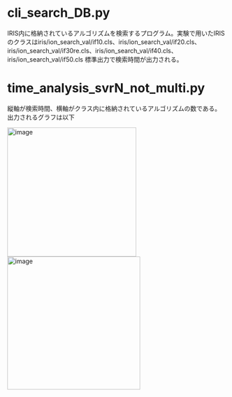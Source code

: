# cli_search_DB.py
IRIS内に格納されているアルゴリズムを検索するプログラム。実験で用いたIRISのクラスはiris/ion_search_val/if10.cls、iris/ion_search_val/if20.cls、iris/ion_search_val/if30re.cls、iris/ion_search_val/if40.cls、iris/ion_search_val/if50.cls
標準出力で検索時間が出力される。
# time_analysis_svrN_not_multi.py
縦軸が検索時間、横軸がクラス内に格納されているアルゴリズムの数である。
出力されるグラフは以下


<img width="295" alt="image" src="https://github.com/nakajimalab-bmi-tmd/ion_2023/assets/103047091/29387233-2039-4d3d-8b57-aecb6d370804">


<img width="304" alt="image" src="https://github.com/nakajimalab-bmi-tmd/ion_2023/assets/103047091/58023dd5-f60f-418e-8771-bf7595e08829">
